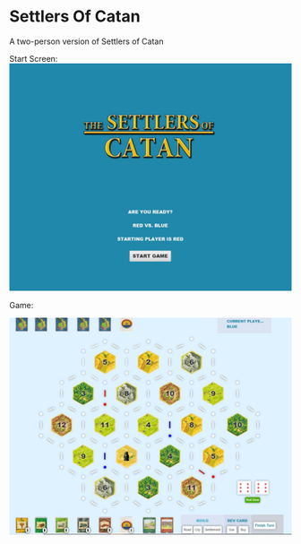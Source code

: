# Settlers Of Catan

A two-person version of Settlers of Catan

Start Screen:
![Application Image](screenshots/StartScreen.JPG)

Game:

![Application Image](screenshots/Game.JPG)